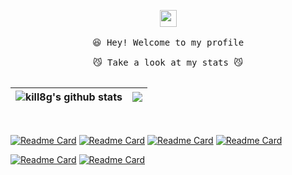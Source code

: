 <p align="center">
  <img src="https://user-images.githubusercontent.com/5679180/79618120-0daffb80-80be-11ea-819e-d2b0fa904d07.gif" width="27px">
  <br><br />
  <samp>
    😆 Hey! Welcome to my profile
    <br />
    <br />😼 Take a look at my stats 😼
    <br />
    <br />
  </samp>


| <a> <img align="center" src="https://github-readme-stats.vercel.app/api?username=kill8g&show_icons=true&include_all_commits=true&theme=buefy&hide_border=true&&hide=&count_private=true&hide_rank=" alt="kill8g's github stats" /> </a> | <a> <img align="center" src="https://github-readme-stats.vercel.app/api/top-langs/?username=kill8g&layout=compact&theme=buefy&hide_border=true&hide=javascript,html,css" /> </a> | 
| ------------- | ------------- |

</p>

<br />

<!-- https://github.com/anuraghazra/github-readme-stats --> 

[![Readme Card](https://github-readme-stats.vercel.app/api/pin/?username=kill8g&repo=lua-tablelib&show_owner=true)](https://github.com/kill8g/lua-tablelib) [![Readme Card](https://github-readme-stats.vercel.app/api/pin/?username=kill8g&repo=deploy-mogno&show_owner=true)](https://github.com/kill8g/deploy-mogno)
[![Readme Card](https://github-readme-stats.vercel.app/api/pin/?username=kill8g&repo=epoll-demo&show_owner=true)](https://github.com/kill8g/epoll-demo) [![Readme Card](https://github-readme-stats.vercel.app/api/pin/?username=kill8g&repo=kill8g.github.io)](https://github.com/kill8g/kill8g.github.io)

[![Readme Card](https://github-readme-stats.vercel.app/api/pin/?username=kill8g&repo=httpclient&show_owner=true)](https://github.com/kill8g/httpclient) [![Readme Card](https://github-readme-stats.vercel.app/api/pin/?username=kill8g&repo=mocklua&show_owner=true)](https://github.com/kill8g/mocklua) 

